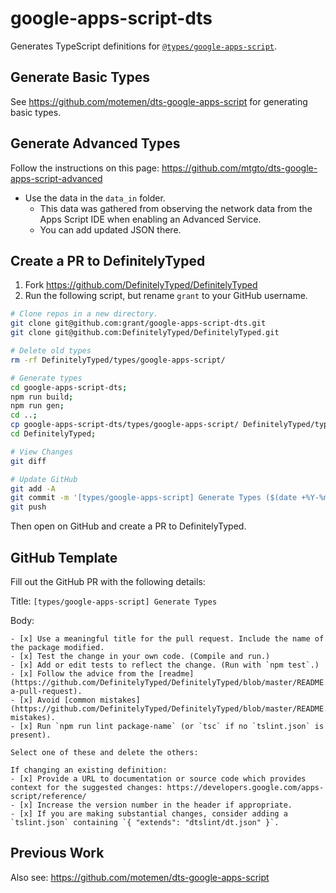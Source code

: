 # google-apps-script-dts

Generates TypeScript definitions for [`@types/google-apps-script`](https://github.com/DefinitelyTyped/DefinitelyTyped/tree/master/types/google-apps-script).

## Generate Basic Types

See https://github.com/motemen/dts-google-apps-script for generating basic types.

## Generate Advanced Types

Follow the instructions on this page:
https://github.com/mtgto/dts-google-apps-script-advanced

- Use the data in the `data_in` folder.
  - This data was gathered from observing the network data from the Apps Script IDE when enabling an Advanced Service.
  - You can add updated JSON there.

## Create a PR to DefinitelyTyped

1. Fork https://github.com/DefinitelyTyped/DefinitelyTyped
1. Run the following script, but rename `grant` to your GitHub username.

```sh
# Clone repos in a new directory.
git clone git@github.com:grant/google-apps-script-dts.git
git clone git@github.com:DefinitelyTyped/DefinitelyTyped.git

# Delete old types
rm -rf DefinitelyTyped/types/google-apps-script/

# Generate types
cd google-apps-script-dts;
npm run build;
npm run gen;
cd ..;
cp google-apps-script-dts/types/google-apps-script/ DefinitelyTyped/types/google-apps-script/
cd DefinitelyTyped;

# View Changes
git diff

# Update GitHub
git add -A
git commit -m '[types/google-apps-script] Generate Types ($(date +%Y-%m-%d)'
git push
```

Then open on GitHub and create a PR to DefinitelyTyped.

## GitHub Template

Fill out the GitHub PR with the following details:

Title: `[types/google-apps-script] Generate Types`

Body:
```
- [x] Use a meaningful title for the pull request. Include the name of the package modified.
- [x] Test the change in your own code. (Compile and run.)
- [x] Add or edit tests to reflect the change. (Run with `npm test`.)
- [x] Follow the advice from the [readme](https://github.com/DefinitelyTyped/DefinitelyTyped/blob/master/README.md#make-a-pull-request).
- [x] Avoid [common mistakes](https://github.com/DefinitelyTyped/DefinitelyTyped/blob/master/README.md#common-mistakes).
- [x] Run `npm run lint package-name` (or `tsc` if no `tslint.json` is present).

Select one of these and delete the others:

If changing an existing definition:
- [x] Provide a URL to documentation or source code which provides context for the suggested changes: https://developers.google.com/apps-script/reference/
- [x] Increase the version number in the header if appropriate.
- [x] If you are making substantial changes, consider adding a `tslint.json` containing `{ "extends": "dtslint/dt.json" }`.
```

## Previous Work

Also see:
https://github.com/motemen/dts-google-apps-script
